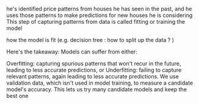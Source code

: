 
he's identified price patterns from houses he has seen in the past, and he uses those patterns to make predictions for new houses he is considering
This step of capturing patterns from data is called fitting or training the model

 how the model is fit (e.g. decision tree : how to split up the data ? )


Here's the takeaway: Models can suffer from either:

Overfitting: capturing spurious patterns that won't recur in the future, leading to less accurate predictions, or
Underfitting: failing to capture relevant patterns, again leading to less accurate predictions.
We use validation data, which isn't used in model training, to measure a candidate model's accuracy. This lets us try many candidate models and keep the best one
